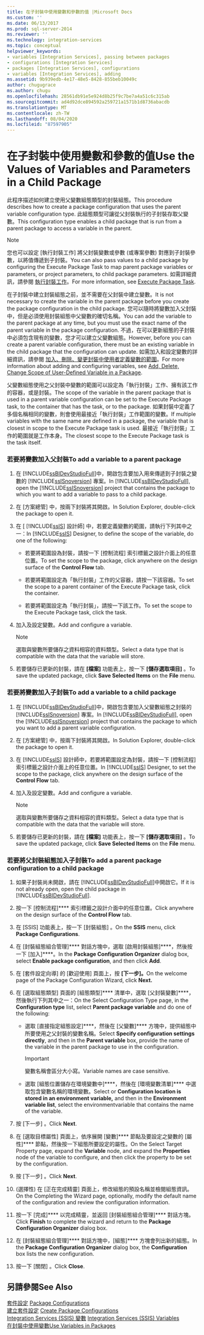 ```yaml
---
title: 在子封裝中使用變數和參數的值 |Microsoft Docs
ms.custom: ''
ms.date: 06/13/2017
ms.prod: sql-server-2014
ms.reviewer: ''
ms.technology: integration-services
ms.topic: conceptual
helpviewer_keywords:
- variables [Integration Services], passing between packages
- configurations [Integration Services]
- packages [Integration Services], configurations
- variables [Integration Services], adding
ms.assetid: 9b939edb-4e17-48e5-8428-855beb10049c
author: chugugrace
ms.author: chugu
ms.openlocfilehash: 28561db91e5e924d8b25f9c7be7a4a51c6c315ab
ms.sourcegitcommit: ad4d92dce894592a259721a1571b1d8736abacdb
ms.translationtype: MT
ms.contentlocale: zh-TW
ms.lasthandoff: 08/04/2020
ms.locfileid: "87597905"
---
```

# <a name="use-the-values-of-variables-and-parameters-in-a-child-package"></a><span data-ttu-id="2a0b0-102">在子封裝中使用變數和參數的值</span><span class="sxs-lookup"><span data-stu-id="2a0b0-102">Use the Values of Variables and Parameters in a Child Package</span></span>
  <span data-ttu-id="2a0b0-103">此程序描述如何建立使用父變數組態類型的封裝組態。</span><span class="sxs-lookup"><span data-stu-id="2a0b0-103">This procedure describes how to create a package configuration that uses the parent variable configuration type.</span></span> <span data-ttu-id="2a0b0-104">此組態類型可讓從父封裝執行的子封裝存取父變數。</span><span class="sxs-lookup"><span data-stu-id="2a0b0-104">This configuration type enables a child package that is run from a parent package to access a variable in the parent.</span></span>  
  
> [!NOTE]  
>  <span data-ttu-id="2a0b0-105">您也可以設定 [執行封裝工作] 將父封裝變數或參數 (或專案參數) 對應到子封裝參數，以將值傳遞到子封裝。</span><span class="sxs-lookup"><span data-stu-id="2a0b0-105">You can also pass values to a child package by configuring the Execute Package Task to map parent package variables or parameters, or project parameters, to child package parameters.</span></span> <span data-ttu-id="2a0b0-106">如需詳細資訊，請參閱 [執行封裝工作](control-flow/execute-package-task.md)。</span><span class="sxs-lookup"><span data-stu-id="2a0b0-106">For more information, see [Execute Package Task](control-flow/execute-package-task.md).</span></span>  
  
 <span data-ttu-id="2a0b0-107">在子封裝中建立封裝組態之前，並不需要在父封裝中建立變數。</span><span class="sxs-lookup"><span data-stu-id="2a0b0-107">It is not necessary to create the variable in the parent package before you create the package configuration in the child package.</span></span> <span data-ttu-id="2a0b0-108">您可以隨時將變數加入父封裝中，但是必須使用封裝組態中父變數的確切名稱。</span><span class="sxs-lookup"><span data-stu-id="2a0b0-108">You can add the variable to the parent package at any time, but you must use the exact name of the parent variable in the package configuration.</span></span> <span data-ttu-id="2a0b0-109">不過，在可以更新組態的子封裝中必須包含現有的變數，您才可以建立父變數組態。</span><span class="sxs-lookup"><span data-stu-id="2a0b0-109">However, before you can create a parent variable configuration, there must be an existing variable in the child package that the configuration can update.</span></span> <span data-ttu-id="2a0b0-110">如需加入和設定變數的詳細資訊，請參閱 [加入、刪除、變更封裝中使用者定義變數的範圍](../../2014/integration-services/add-delete-change-scope-of-user-defined-variable-in-a-package.md)。</span><span class="sxs-lookup"><span data-stu-id="2a0b0-110">For more information about adding and configuring variables, see [Add, Delete, Change Scope of User-Defined Variable in a Package](../../2014/integration-services/add-delete-change-scope-of-user-defined-variable-in-a-package.md).</span></span>  
  
 <span data-ttu-id="2a0b0-111">父變數組態使用之父封裝中變數的範圍可以設定為「執行封裝」工作、擁有該工作的容器，或是封裝。</span><span class="sxs-lookup"><span data-stu-id="2a0b0-111">The scope of the variable in the parent package that is used in a parent variable configuration can be set to the Execute Package task, to the container that has the task, or to the package.</span></span> <span data-ttu-id="2a0b0-112">如果封裝中定義了多個名稱相同的變數，則會使用最接近「執行封裝」工作範圍的變數。</span><span class="sxs-lookup"><span data-stu-id="2a0b0-112">If multiple variables with the same name are defined in a package, the variable that is closest in scope to the Execute Package task is used.</span></span> <span data-ttu-id="2a0b0-113">最接近「執行封裝」工作的範圍就是工作本身。</span><span class="sxs-lookup"><span data-stu-id="2a0b0-113">The closest scope to the Execute Package task is the task itself.</span></span>  
  
### <a name="to-add-a-variable-to-a-parent-package"></a><span data-ttu-id="2a0b0-114">若要將變數加入父封裝</span><span class="sxs-lookup"><span data-stu-id="2a0b0-114">To add a variable to a parent package</span></span>  
  
1.  <span data-ttu-id="2a0b0-115">在 [!INCLUDE[ssBIDevStudioFull](../includes/ssbidevstudiofull-md.md)]中，開啟包含要加入用來傳遞到子封裝之變數的 [!INCLUDE[ssISnoversion](../includes/ssisnoversion-md.md)] 專案。</span><span class="sxs-lookup"><span data-stu-id="2a0b0-115">In [!INCLUDE[ssBIDevStudioFull](../includes/ssbidevstudiofull-md.md)], open the [!INCLUDE[ssISnoversion](../includes/ssisnoversion-md.md)] project that contains the package to which you want to add a variable to pass to a child package.</span></span>  
  
2.  <span data-ttu-id="2a0b0-116">在 [方案總管] 中，按兩下封裝將其開啟。</span><span class="sxs-lookup"><span data-stu-id="2a0b0-116">In Solution Explorer, double-click the package to open it.</span></span>  
  
3.  <span data-ttu-id="2a0b0-117">在 [ [!INCLUDE[ssIS](../includes/ssis-md.md)] 設計師] 中，若要定義變數的範圍，請執行下列其中之一：</span><span class="sxs-lookup"><span data-stu-id="2a0b0-117">In [!INCLUDE[ssIS](../includes/ssis-md.md)] Designer, to define the scope of the variable, do one of the following:</span></span>  
  
    -   <span data-ttu-id="2a0b0-118">若要將範圍設為封裝，請按一下 [控制流程]  索引標籤之設計介面上的任意位置。</span><span class="sxs-lookup"><span data-stu-id="2a0b0-118">To set the scope to the package, click anywhere on the design surface of the **Control Flow** tab.</span></span>  
  
    -   <span data-ttu-id="2a0b0-119">若要將範圍設定為「執行封裝」工作的父容器，請按一下該容器。</span><span class="sxs-lookup"><span data-stu-id="2a0b0-119">To set the scope to a parent container of the Execute Package task, click the container.</span></span>  
  
    -   <span data-ttu-id="2a0b0-120">若要將範圍設定為「執行封裝」，請按一下該工作。</span><span class="sxs-lookup"><span data-stu-id="2a0b0-120">To set the scope to the Execute Package task, click the task.</span></span>  
  
4.  <span data-ttu-id="2a0b0-121">加入及設定變數。</span><span class="sxs-lookup"><span data-stu-id="2a0b0-121">Add and configure a variable.</span></span>  
  
    > [!NOTE]  
    >  <span data-ttu-id="2a0b0-122">選取與變數所要儲存之資料相容的資料類型。</span><span class="sxs-lookup"><span data-stu-id="2a0b0-122">Select a data type that is compatible with the data that the variable will store.</span></span>  
  
5.  <span data-ttu-id="2a0b0-123">若要儲存已更新的封裝，請在 **[檔案]** 功能表上，按一下 **[儲存選取項目]** 。</span><span class="sxs-lookup"><span data-stu-id="2a0b0-123">To save the updated package, click **Save Selected Items** on the **File** menu.</span></span>  
  
### <a name="to-add-a-variable-to-a-child-package"></a><span data-ttu-id="2a0b0-124">若要將變數加入子封裝</span><span class="sxs-lookup"><span data-stu-id="2a0b0-124">To add a variable to a child package</span></span>  
  
1.  <span data-ttu-id="2a0b0-125">在 [!INCLUDE[ssBIDevStudioFull](../includes/ssbidevstudiofull-md.md)]中，開啟包含要加入父變數組態之封裝的 [!INCLUDE[ssISnoversion](../includes/ssisnoversion-md.md)] 專案。</span><span class="sxs-lookup"><span data-stu-id="2a0b0-125">In [!INCLUDE[ssBIDevStudioFull](../includes/ssbidevstudiofull-md.md)], open the [!INCLUDE[ssISnoversion](../includes/ssisnoversion-md.md)] project that contains the package to which you want to add a parent variable configuration.</span></span>  
  
2.  <span data-ttu-id="2a0b0-126">在 [方案總管] 中，按兩下封裝將其開啟。</span><span class="sxs-lookup"><span data-stu-id="2a0b0-126">In Solution Explorer, double-click the package to open it.</span></span>  
  
3.  <span data-ttu-id="2a0b0-127">在 [!INCLUDE[ssIS](../includes/ssis-md.md)] 設計師中，若要將範圍設定為封裝，請按一下 [控制流程]  索引標籤之設計介面上的任意位置。</span><span class="sxs-lookup"><span data-stu-id="2a0b0-127">In [!INCLUDE[ssIS](../includes/ssis-md.md)] Designer, to set the scope to the package, click anywhere on the design surface of the **Control Flow** tab.</span></span>  
  
4.  <span data-ttu-id="2a0b0-128">加入及設定變數。</span><span class="sxs-lookup"><span data-stu-id="2a0b0-128">Add and configure a variable.</span></span>  
  
    > [!NOTE]  
    >  <span data-ttu-id="2a0b0-129">選取與變數所要儲存之資料相容的資料類型。</span><span class="sxs-lookup"><span data-stu-id="2a0b0-129">Select a data type that is compatible with the data that the variable will store.</span></span>  
  
5.  <span data-ttu-id="2a0b0-130">若要儲存已更新的封裝，請在 **[檔案]** 功能表上，按一下 **[儲存選取項目]** 。</span><span class="sxs-lookup"><span data-stu-id="2a0b0-130">To save the updated package, click **Save Selected Items** on the **File** menu.</span></span>  
  
### <a name="to-add-a-parent-package-configuration-to-a-child-package"></a><span data-ttu-id="2a0b0-131">若要將父封裝組態加入子封裝</span><span class="sxs-lookup"><span data-stu-id="2a0b0-131">To add a parent package configuration to a child package</span></span>  
  
1.  <span data-ttu-id="2a0b0-132">如果子封裝尚未開啟，請在 [!INCLUDE[ssBIDevStudioFull](../includes/ssbidevstudiofull-md.md)]中開啟它。</span><span class="sxs-lookup"><span data-stu-id="2a0b0-132">If it is not already open, open the child package in [!INCLUDE[ssBIDevStudioFull](../includes/ssbidevstudiofull-md.md)].</span></span>  
  
2.  <span data-ttu-id="2a0b0-133">按一下 [控制流程]\*\*\*\* 索引標籤之設計介面中的任意位置。</span><span class="sxs-lookup"><span data-stu-id="2a0b0-133">Click anywhere on the design surface of the **Control Flow** tab.</span></span>  
  
3.  <span data-ttu-id="2a0b0-134">在 [SSIS]  功能表上，按一下 [封裝組態]  。</span><span class="sxs-lookup"><span data-stu-id="2a0b0-134">On the **SSIS** menu, click **Package Configurations**.</span></span>  
  
4.  <span data-ttu-id="2a0b0-135">在 [封裝組態組合管理]\*\*\*\* 對話方塊中，選取 [啟用封裝組態]\*\*\*\*，然後按一下 [加入]\*\*\*\*。</span><span class="sxs-lookup"><span data-stu-id="2a0b0-135">In the **Package Configuration Organizer** dialog box, select **Enable package configuration**, and then click **Add**.</span></span>  
  
5.  <span data-ttu-id="2a0b0-136">在 [套件設定向導] 的 [歡迎使用] 頁面上，按 **[下一步]。**</span><span class="sxs-lookup"><span data-stu-id="2a0b0-136">On the welcome page of the Package Configuration Wizard, click **Next.**</span></span>  
  
6.  <span data-ttu-id="2a0b0-137">在 [選取組態類型] 頁面的 [組態類型]\*\*\*\* 清單中，選取 [父封裝變數]\*\*\*\*，然後執行下列其中之一：</span><span class="sxs-lookup"><span data-stu-id="2a0b0-137">On the Select Configuration Type page, in the **Configuration type** list, select **Parent package variable** and do one of the following:</span></span>  
  
    -   <span data-ttu-id="2a0b0-138">選取 [直接指定組態設定]\*\*\*\*，然後在 [父變數]\*\*\*\* 方塊中，提供組態中所要使用之父封裝的變數名稱。</span><span class="sxs-lookup"><span data-stu-id="2a0b0-138">Select **Specify configuration settings directly**, and then in the **Parent variable** box, provide the name of the variable in the parent package to use in the configuration.</span></span>  
  
        > [!IMPORTANT]  
        >  <span data-ttu-id="2a0b0-139">變數名稱會區分大小寫。</span><span class="sxs-lookup"><span data-stu-id="2a0b0-139">Variable names are case sensitive.</span></span>  
  
    -   <span data-ttu-id="2a0b0-140">選取 [組態位置儲存在環境變數中]\*\*\*\*，然後在 [環境變數清單]\*\*\*\* 中選取包含變數名稱的環境變數。</span><span class="sxs-lookup"><span data-stu-id="2a0b0-140">Select or **Configuration location is stored in an environment variable,** and then in the **Environment variable list**, select the environmentvariable that contains the name of the variable.</span></span>  
  
7.  <span data-ttu-id="2a0b0-141">按 [下一步] 。</span><span class="sxs-lookup"><span data-stu-id="2a0b0-141">Click **Next**.</span></span>  
  
8.  <span data-ttu-id="2a0b0-142">在 [選取目標屬性] 頁面上，依序展開 [變數]\*\*\*\* 節點及要設定之變數的 [屬性]\*\*\*\* 節點，然後按一下組態所要設定的屬性。</span><span class="sxs-lookup"><span data-stu-id="2a0b0-142">On the Select Target Property page, expand the **Variable** node, and expand the **Properties** node of the variable to configure, and then click the property to be set by the configuration.</span></span>  
  
9. <span data-ttu-id="2a0b0-143">按 [下一步] 。</span><span class="sxs-lookup"><span data-stu-id="2a0b0-143">Click **Next**.</span></span>  
  
10. <span data-ttu-id="2a0b0-144">(選擇性) 在 [正在完成精靈] 頁面上，修改組態的預設名稱並檢閱組態資訊。</span><span class="sxs-lookup"><span data-stu-id="2a0b0-144">On the Completing the Wizard page, optionally, modify the default name of the configuration and review the configuration information.</span></span>  
  
11. <span data-ttu-id="2a0b0-145">按一下 [完成]\*\*\*\* 以完成精靈，並返回 [封裝組態組合管理]\*\*\*\* 對話方塊。</span><span class="sxs-lookup"><span data-stu-id="2a0b0-145">Click **Finish** to complete the wizard and return to the **Package Configuration Organizer** dialog box.</span></span>  
  
12. <span data-ttu-id="2a0b0-146">在 [封裝組態組合管理]\*\*\*\* 對話方塊中，[組態]\*\*\*\* 方塊會列出新的組態。</span><span class="sxs-lookup"><span data-stu-id="2a0b0-146">In the **Package Configuration Organizer** dialog box, the **Configuration** box lists the new configuration.</span></span>  
  
13. <span data-ttu-id="2a0b0-147">按一下 [關閉] 。</span><span class="sxs-lookup"><span data-stu-id="2a0b0-147">Click **Close**.</span></span>  
  
## <a name="see-also"></a><span data-ttu-id="2a0b0-148">另請參閱</span><span class="sxs-lookup"><span data-stu-id="2a0b0-148">See Also</span></span>  
 <span data-ttu-id="2a0b0-149">[套件設定](../../2014/integration-services/package-configurations.md) </span><span class="sxs-lookup"><span data-stu-id="2a0b0-149">[Package Configurations](../../2014/integration-services/package-configurations.md) </span></span>  
 <span data-ttu-id="2a0b0-150">[建立套件設定](../../2014/integration-services/create-package-configurations.md) </span><span class="sxs-lookup"><span data-stu-id="2a0b0-150">[Create Package Configurations](../../2014/integration-services/create-package-configurations.md) </span></span>  
 <span data-ttu-id="2a0b0-151">[Integration Services &#40;SSIS&#41; 變數](integration-services-ssis-variables.md) </span><span class="sxs-lookup"><span data-stu-id="2a0b0-151">[Integration Services &#40;SSIS&#41; Variables](integration-services-ssis-variables.md) </span></span>  
 [<span data-ttu-id="2a0b0-152">在封裝中使用變數</span><span class="sxs-lookup"><span data-stu-id="2a0b0-152">Use Variables in Packages</span></span>](../../2014/integration-services/use-variables-in-packages.md)  
  
  

